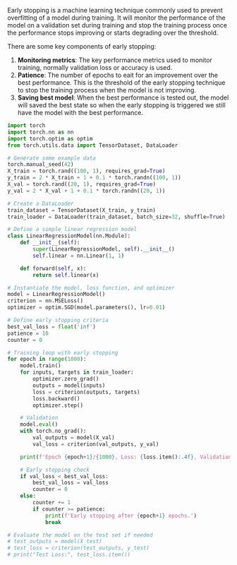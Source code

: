 Early stopping is a machine learning technique commonly used to prevent overfitting of a model during training. It will monitor the performance of the model on a validation set during training and stop the training process once the performance stops improving or starts degrading over the threshold.

There are some key components of early stopping:
1. **Monitoring metrics**: The key performance metrics used to monitor training, normally validation loss or accuracy is used.
2. **Patience**: The number of epochs to eait for an improvement over the best performance. This is the threshold of the early stopping technique to stop the training process when the model is not improving.
3. **Saving best model**: When the best performance is tested out, the model will saved the best state so when the early stopping is triggered we still have the model with the best performance.

```python
import torch
import torch.nn as nn
import torch.optim as optim
from torch.utils.data import TensorDataset, DataLoader

# Generate some example data
torch.manual_seed(42)
X_train = torch.rand((100, 1), requires_grad=True)
y_train = 2 * X_train + 1 + 0.1 * torch.randn((100, 1))
X_val = torch.rand((20, 1), requires_grad=True)
y_val = 2 * X_val + 1 + 0.1 * torch.randn((20, 1))

# Create a DataLoader
train_dataset = TensorDataset(X_train, y_train)
train_loader = DataLoader(train_dataset, batch_size=32, shuffle=True)

# Define a simple linear regression model
class LinearRegressionModel(nn.Module):
    def __init__(self):
        super(LinearRegressionModel, self).__init__()
        self.linear = nn.Linear(1, 1)

    def forward(self, x):
        return self.linear(x)

# Instantiate the model, loss function, and optimizer
model = LinearRegressionModel()
criterion = nn.MSELoss()
optimizer = optim.SGD(model.parameters(), lr=0.01)

# Define early stopping criteria
best_val_loss = float('inf')
patience = 10
counter = 0

# Training loop with early stopping
for epoch in range(1000):
    model.train()
    for inputs, targets in train_loader:
        optimizer.zero_grad()
        outputs = model(inputs)
        loss = criterion(outputs, targets)
        loss.backward()
        optimizer.step()

    # Validation
    model.eval()
    with torch.no_grad():
        val_outputs = model(X_val)
        val_loss = criterion(val_outputs, y_val)

    print(f'Epoch {epoch+1}/{1000}, Loss: {loss.item():.4f}, Validation Loss: {val_loss.item():.4f}')

    # Early stopping check
    if val_loss < best_val_loss:
        best_val_loss = val_loss
        counter = 0
    else:
        counter += 1
        if counter >= patience:
            print(f'Early stopping after {epoch+1} epochs.')
            break

# Evaluate the model on the test set if needed
# test_outputs = model(X_test)
# test_loss = criterion(test_outputs, y_test)
# print("Test Loss:", test_loss.item())
```


